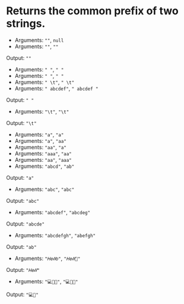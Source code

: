 # Returns the common prefix of two strings.

- Arguments: `""`, `null`
- Arguments: `""`, `""`

Output: `""`

* Arguments: `" "`, `" "`
* Arguments: `" "`, `" "`
* Arguments: `" \t"`, `" \t"`
* Arguments: `" abcdef"`, `" abcdef "`

Output: `" "`

* Arguments: `"\t"`, `"\t"`

Output: `"\t"`

* Arguments: `"a"`, `"a"`
* Arguments: `"a"`, `"aa"`
* Arguments: `"aa"`, `"a"`
* Arguments: `"aaa"`, `"aa"`
* Arguments: `"aa"`, `"aaa"`
* Arguments: `"abcd"`, `"ab"`
  
Output: `"a"`

* Arguments: `"abc"`, `"abc"`
  
Output: `"abc"`

* Arguments: `"abcdef"`, `"abcdeg"`
  
Output: `"abcde"`

* Arguments: `"abcdefgh"`, `"abefgh"`
  
Output: `"ab"`

* Arguments: `"𝐻𝑒𝓁𝓁𝑜"`, `"𝐻𝑒𝓁𝓁𝓄"`
  
Output: `"𝐻𝑒𝓁𝓁"`

* Arguments: `"💻💬📱"`, `"💻💬💾"`

Output: `"💻💬"`
